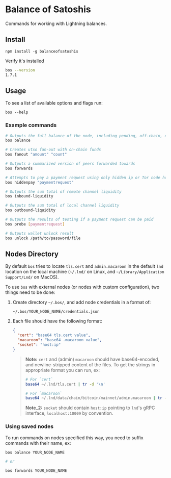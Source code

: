 # Balance of Satoshis

Commands for working with Lightning balances.

## Install 

```shell
npm install -g balanceofsatoshis
```

Verify it's installed

```sh
bos --version
1.7.1
``` 

## Usage

To see a list of available options and flags run: 
 
```shell
bos --help
```

### Example commands

```sh
# Outputs the full balance of the node, including pending, off-chain, on-chain
bos balance

# Creates utxo fan-out with on-chain funds
bos fanout "amount" "count"

# Outputs a summarized version of peers forwarded towards
bos forwards

# Attempts to pay a payment request using only hidden ip or Tor node hops
bos hiddenpay "paymentrequest"

# Outputs the sum total of remote channel liquidity
bos inbound-liquidity

# Outputs the sum total of local channel liquidity
bos outbound-liquidity

# Outputs the results of testing if a payment request can be paid
bos probe [paymentrequest]

# Outputs wallet unlock result
bos unlock /path/to/password/file

```

## Nodes Directory

By default `bos` tries to locate `tls.cert` and `admin.macaroon` in the default `lnd` location on the local machine (`~/.lnd/` on Linux, and `~/Library/Application Support/Lnd/` on MacOS). 

To use `bos` with external nodes (or nodes with custom configuration), two things need to be done: 

1. Create directory `~/.bos/`, and add node credentials in a format of: 

    `~/.bos/YOUR_NODE_NAME/credentials.json`
    
1. Each file should have the following format:

    ```json
    {
      "cert": "base64 tls.cert value",
      "macaroon": "base64 .macaroon value",
      "socket": "host:ip"
    }
    ```
    
    > **Note:** `cert` and (admin) `macaroon` should have base64-encoded, and newline-stripped content of the files. To get the strings in appropriate format you can run, ex:
    >
    >```bash
    ># For `cert` 
    >base64 ~/.lnd/tls.cert | tr -d '\n'
    >
    ># For `macaroon`
    >base64 ~/.lnd/data/chain/bitcoin/mainnet/admin.macaroon | tr -d '\n'
    >```
    >
    > **Note_2:** `socket` should contain `host:ip` pointing to `lnd`'s gRPC interface, `localhost:10009` by convention.  
 
### Using saved nodes
 
To run commands on nodes specified this way, you need to suffix commands with their name, ex:
 
```bash
bos balance YOUR_NODE_NAME

# or

bos forwards YOUR_NODE_NAME
```

